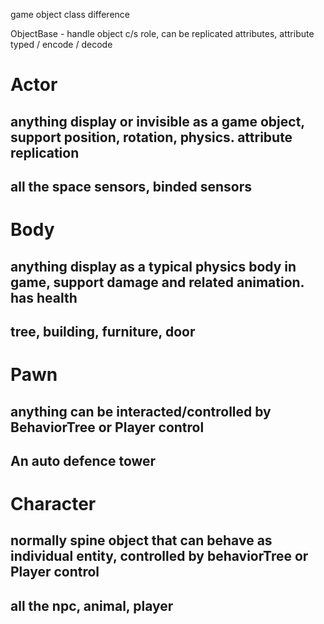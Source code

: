 game object class difference

ObjectBase - handle object c/s role, can be replicated attributes, attribute typed / encode / decode
# Actor
## anything display or invisible as a game object, support position, rotation, physics. attribute replication
## all the space sensors, binded sensors

# Body
## anything display as a typical physics body in game, support damage and related animation. has health
## tree, building, furniture, door

# Pawn
## anything can be interacted/controlled by BehaviorTree or Player control
## An auto defence tower

# Character
## normally spine object that can behave as individual entity, controlled by behaviorTree or Player control
## all the npc, animal, player
